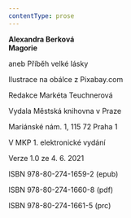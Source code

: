 ```yaml
---
contentType: prose
---
```


**Alexandra Berková  
Magorie**

aneb Příběh velké lásky

Ilustrace na obálce z Pixabay.com

  

Redakce Markéta Teuchnerová

Vydala Městská knihovna v Praze

  

Mariánské nám. 1, 115 72 Praha 1

V MKP 1. elektronické vydání

  

Verze 1.0 ze 4. 6. 2021

ISBN 978-80-274-1659-2 (epub)

  

ISBN 978-80-274-1660-8 (pdf)

  

ISBN 978-80-274-1661-5 (prc)
